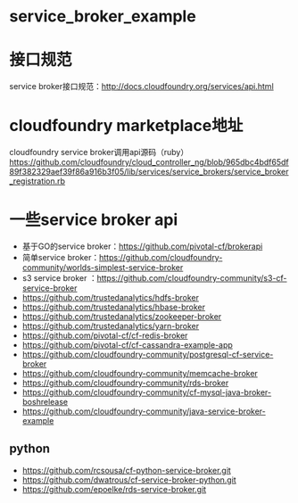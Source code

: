 # service_broker_example
# 接口规范
service broker接口规范：http://docs.cloudfoundry.org/services/api.html
# cloudfoundry marketplace地址
cloudfoundry service broker调用api源码（ruby）
https://github.com/cloudfoundry/cloud_controller_ng/blob/965dbc4bdf65df89f382329aef39f86a916b3f05/lib/services/service_brokers/service_broker_registration.rb
# 一些service broker api
-  基于GO的service broker：https://github.com/pivotal-cf/brokerapi   
-  简单service broker：https://github.com/cloudfoundry-community/worlds-simplest-service-broker   
-   s3 service broker ：https://github.com/cloudfoundry-community/s3-cf-service-broker  
-  https://github.com/trustedanalytics/hdfs-broker  
-   https://github.com/trustedanalytics/hbase-broker  
-  https://github.com/trustedanalytics/zookeeper-broker  
-  https://github.com/trustedanalytics/yarn-broker  
-  https://github.com/pivotal-cf/cf-redis-broker  
-   https://github.com/pivotal-cf/cf-cassandra-example-app  
-  https://github.com/cloudfoundry-community/postgresql-cf-service-broker  
-  https://github.com/cloudfoundry-community/memcache-broker  
-   https://github.com/cloudfoundry-community/rds-broker  
-   https://github.com/cloudfoundry-community/cf-mysql-java-broker-boshrelease  
-   https://github.com/cloudfoundry-community/java-service-broker-example  
##  python
-  https://github.com/rcsousa/cf-python-service-broker.git
-  https://github.com/dwatrous/cf-service-broker-python.git
-  https://github.com/epoelke/rds-service-broker.git
